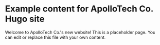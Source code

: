 # Example content for ApolloTech Co. Hugo site

Welcome to ApolloTech Co.'s new website! This is a placeholder page. You can edit or replace this file with your own content.
